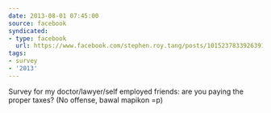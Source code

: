 ```yaml
---
date: 2013-08-01 07:45:00
source: facebook
syndicated:
- type: facebook
  url: https://www.facebook.com/stephen.roy.tang/posts/10152378339263912
tags:
- survey
- '2013'
---
```


Survey for my doctor/lawyer/self employed friends: are you paying the proper taxes? (No offense, bawal mapikon =p)